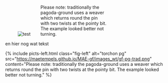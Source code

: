 <style>
  .f-pic-l3 { display: inline-block; margin-right:0; margin-top:0; margin-left:0; width: 30%; }
  p.f-txt-13 { display: inline-block; margin-right:0; margin-top:0; margin-left:2em; width: 50%; }
  figure figcaption { display: inline-block; margin-left:2em; width: 50%; }
</style>  


<body>
<figure class="f-pic-13">
    <img src="https://maetempels.github.io/MAE-gf/images_wt/gf-pg-trad.png"  alt="test">
    <figcaption>Please note: traditionally the pagoda-ground uses a weaver which returns round the pin with two twists at the pointy bit. The example looked better not turning.</figcaption>
</figure>
<p class="txt-left">en hier nog wat tekst</p>  
  

{% include picts-left.html 
  class="fig-left"
  alt="torchon pg" 
  src="https://maetempels.github.io/MAE-gf/images_wt/gf-pg-trad.png" 
  content="Please note: traditionally the pagoda-ground uses a weaver which returns round the pin with two twists at the pointy bit. The example looked better not turning."
%}

</body>

